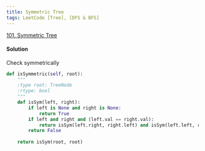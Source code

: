```yaml
---
title: Symmetric Tree
tags: LeetCode [Tree], [DFS & BFS]
---
```


[101. Symmetric Tree](https://leetcode.com/problems/symmetric-tree/)
#### Solution 
Check symmetrically
```python
def isSymmetric(self, root):
    """
    :type root: TreeNode
    :rtype: bool
    """
    def isSym(left, right):
        if left is None and right is None:
            return True
        if left and right and (left.val == right.val):
            return isSym(left.right, right.left) and isSym(left.left, right.right)
        return False
    
    return isSym(root, root)
```